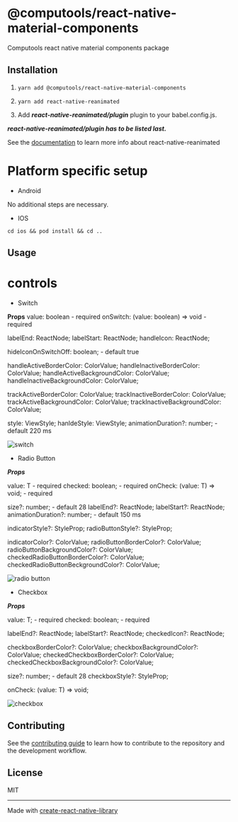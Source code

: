 # @computools/react-native-material-components

Computools react native material components package

## Installation

1. ```yarn add @computools/react-native-material-components```

2. ```yarn add react-native-reanimated```

3. Add ***react-native-reanimated/plugin*** plugin to your babel.config.js.

***react-native-reanimated/plugin has to be listed last.***

See the [documentation](https://docs.swmansion.com/react-native-reanimated/) to learn more info about react-native-reanimated

# Platform specific setup

- Android

No additional steps are necessary.

- IOS

```cd ios && pod install && cd ..```

## Usage

# controls

- Switch

**Props**
value: boolean - required
onSwitch: (value: boolean) => void - required

labelEnd: ReactNode;
labelStart: ReactNode;
handleIcon: ReactNode;

hideIconOnSwitchOff: boolean; - default true

handleActiveBorderColor: ColorValue;
handleInactiveBorderColor: ColorValue;
handleActiveBackgroundColor: ColorValue;
handleInactiveBackgroundColor: ColorValue;

trackActiveBorderColor: ColorValue;
trackInactiveBorderColor: ColorValue;
trackActiveBackgroundColor: ColorValue;
trackInactiveBackgroundColor: ColorValue;

style: ViewStyle;
hanldeStyle: ViewStyle;
animationDuration?: number; - default 220 ms

![switch](https://ik.imagekit.io/Computools/rn-material-components/switch.png?updatedAt=1704380348816)

- Radio Button

***Props***

value: T - required
checked: boolean; - required
onCheck: (value: T) => void; - required

size?: number; - default 28
labelEnd?: ReactNode;
labelStart?: ReactNode;
animationDuration?: number; - default 150 ms

indicatorStyle?: StyleProp<ViewStyle>;
radioButtonStyle?: StyleProp<ViewStyle>;

indicatorColor?: ColorValue;
radioButtonBorderColor?: ColorValue;
radioButtonBackgroundColor?: ColorValue;
checkedRadioButtonBorderColor?: ColorValue;
checkedRadioButtonBeckgroundColor?: ColorValue;

![radio button](https://ik.imagekit.io/Computools/rn-material-components/radio-button.png?updatedAt=1704380348933)

- Checkbox

***Props***

value: T; - required
checked: boolean; - required

labelEnd?: ReactNode;
labelStart?: ReactNode;
checkedIcon?: ReactNode;

checkboxBorderColor?: ColorValue;
checkboxBackgroundColor?: ColorValue;
checkedCheckboxBorderColor?: ColorValue;
checkedCheckboxBackgroundColor?: ColorValue;

size?: number; - default 28
checkboxStyle?: StyleProp<ViewStyle>;

onCheck: (value: T) => void;

![checkbox](https://ik.imagekit.io/Computools/rn-material-components/checkbox.png?updatedAt=1704380348884)


## Contributing

See the [contributing guide](CONTRIBUTING.md) to learn how to contribute to the repository and the development workflow.

## License

MIT

---

Made with [create-react-native-library](https://github.com/callstack/react-native-builder-bob)

